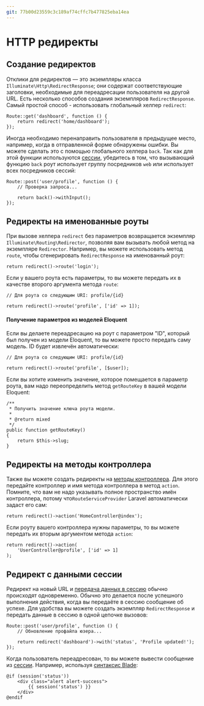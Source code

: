 ```yaml
---
git: 77b00d23559c3c189af74cffc7b477825eba14ea
---
```


# HTTP редиректы

<a name="creating-redirects"></a>
## Создание редиректов

Отклики для редиректов — это экземпляры класса `Illuminate\Http\RedirectResponse`; они содержат соответствующие заголовки, необходимые для переадресации пользователя на другой URL. Есть несколько способов создания экземпляров `RedirectResponse`. Самый простой способ - использовать глобальный хелпер `redirect`:

    Route::get('dashboard', function () {
        return redirect('home/dashboard');
    });

Иногда необходимо перенаправить пользователя в предыдущее место, например, когда в отправленной форме обнаружены ошибки. Вы можете сделать это с помощью глобального хелпера `back`. Так как для этой функции используются [сессии](/docs/{{version}}/session), убедитесь в том, что вызывающий функцию `back` роут использует группу посредников `web` или использует всех посредников сессий:

    Route::post('user/profile', function () {
        // Проверка запроса...

        return back()->withInput();
    });

<a name="redirecting-named-routes"></a>
## Редиректы на именованные роуты

При вызове хелпера `redirect` без параметров возвращается экземпляр `Illuminate\Routing\Redirector`, позволяя вам вызывать любой метод на экземпляре `Redirector`. Например, вы можете использовать метод `route`, чтобы сгенерировать `RedirectResponse` на именованный роут:

    return redirect()->route('login');

Если у вашего роута есть параметры, то вы можете передать их в качестве второго аргумента метода `route`:

    // Для роута со следующим URI: profile/{id}

    return redirect()->route('profile', ['id' => 1]);

#### Получение параметров из моделей Eloquent

Если вы делаете переадресацию на роут с параметром "ID", который был получен из модели Eloquent, то вы можете просто передать саму модель. ID будет извлечён автоматически:

    // Для роута со следующим URI: profile/{id}

    return redirect()->route('profile', [$user]);

Если вы хотите изменить значение, которое помещается в параметр роута, вам надо переопределить метод `getRouteKey` в вашей модели Eloquent:

    /**
     * Получить значение ключа роута модели.
     *
     * @return mixed
     */
    public function getRouteKey()
    {
        return $this->slug;
    }

<a name="redirecting-controller-actions"></a>
## Редиректы на методы контроллера

Также вы можете создать редиректы на [методы контроллера](/docs/{{version}}/controllers). Для этого передайте контроллер и имя метода контроллера в метод `action`. Помните, что вам не надо указывать полное пространство имён контроллера, потому что`RouteServiceProvider` Laravel автоматически задаст его сам:

    return redirect()->action('HomeController@index');

Если роуту вашего контроллера нужны параметры, то вы можете передать их вторым аргументом метода `action`:

    return redirect()->action(
        'UserController@profile', ['id' => 1]
    );

<a name="redirecting-with-flashed-session-data"></a>
## Редирект с данными сессии

Редирект на новый URL и [передача данных в сессию](/docs/{{version}}/session#flash-data) обычно происходят одновременно. Обычно это делается после успешного выполнения действия, когда вы передаёте в сессию сообщение об успехе. Для удобства вы можете создать экземпляр `RedirectResponse` и передать данные в сессию в одной цепочке вызовов:

    Route::post('user/profile', function () {
        // Обновление профайла юзера...

        return redirect('dashboard')->with('status', 'Profile updated!');
    });

Когда пользователь переадресован, то вы можете вывести сообщение из [сессии](/docs/{{version}}/session). Например, используя [синтаксис Blade](/docs/{{version}}/blade):

    @if (session('status'))
        <div class="alert alert-success">
            {{ session('status') }}
        </div>
    @endif
